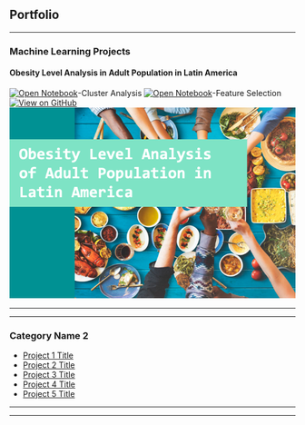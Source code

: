 ## Portfolio

---

### Machine Learning Projects

#### Obesity Level Analysis in Adult Population in Latin America 
[![Open Notebook](https://img.shields.io/badge/Jupyter-Open_Notebook-blue?logo=Jupyter)](projects/ClusterAnalysis-ObesityLevels.html)-Cluster Analysis
[![Open Notebook](https://img.shields.io/badge/Jupyter-Open_Notebook-blue?logo=Jupyter)](projects/FeatureSelection-ObesityLevels.html)-Feature Selection
<br>
[![View on GitHub](https://img.shields.io/badge/GitHub-View_on_GitHub-blue?logo=GitHub)](https://github.com/lacodyle/obesity_level_analysis)
<br>
<a href="https://drive.google.com/file/d/1hnCzV_dOuIXPVfue7OwqrCxynnF-KuE2/view?usp=sharing"><img src="images/ObesityLevels.png?raw=true"/>  
</a>

---


---

### Category Name 2

- [Project 1 Title](http://example.com/)
- [Project 2 Title](http://example.com/)
- [Project 3 Title](http://example.com/)
- [Project 4 Title](http://example.com/)
- [Project 5 Title](http://example.com/)

---




---

